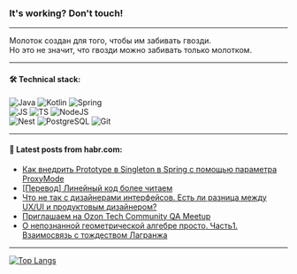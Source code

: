 ### It's working? Don't touch!

---
Молоток создан для того, чтобы им забивать гвозди. <br>
Но это не значит, что гвозди можно забивать только молотком.

---

#### 🛠️ Technical stack:

![Java](https://img.shields.io/badge/Java-informational?logo=Oracle&style=flat&logoColor=white&color=FF4500)
![Kotlin](https://img.shields.io/badge/Kotlin-informational?logo=Kotlin&style=flat&logoColor=white&color=774D97)
![Spring](https://img.shields.io/badge/SpringBoot-informational?logo=SpringBoot&style=flat&logoColor=white&color=6DB33F) <br>
![JS](https://img.shields.io/badge/JS-informational?logo=javaScript&style=flat&logoColor=black&color=F7Df1E)
![TS](https://img.shields.io/badge/TypeScript-informational?logo=typeScript&style=flat&logoColor=black&color=0667A8)
![NodeJS](https://img.shields.io/badge/NodeJS-informational?logo=node.js&style=flat&logoColor=white&color=70A760) <br>
![Nest](https://img.shields.io/badge/NestJS-informational?logo=NestJS&style=flat&logoColor=white&color=E0234E)
![PostgreSQL](https://img.shields.io/badge/PostgreSQL-informational?logo=PostgreSQL&style=flat&logoColor=white&color=DAA520)
![Git](https://img.shields.io/badge/Git-informational?logo=git&style=flat&logoColor=white&color=778899)

___

#### 💬 Latest posts from habr.com:

<!-- BLOG-POST-LIST:START -->
- [Как внедрить Prototype в Singleton в Spring с помощью параметра ProxyMode](https://habr.com/ru/articles/761330/?utm_source=habrahabr&utm_medium=rss&utm_campaign=761330)
- [[Перевод] Линейный код более читаем](https://habr.com/ru/articles/761326/?utm_source=habrahabr&utm_medium=rss&utm_campaign=761326)
- [Что не так с дизайнерами интерфейсов. Есть ли разница между UX/UI и продуктовым дизайнером?](https://habr.com/ru/articles/761320/?utm_source=habrahabr&utm_medium=rss&utm_campaign=761320)
- [Приглашаем на Ozon Tech Community QA Meetup](https://habr.com/ru/companies/ozontech/articles/761056/?utm_source=habrahabr&utm_medium=rss&utm_campaign=761056)
- [О непознанной геометрической алгебре просто. Часть1. Взаимосвязь с тождеством Лагранжа](https://habr.com/ru/articles/761300/?utm_source=habrahabr&utm_medium=rss&utm_campaign=761300)
<!-- BLOG-POST-LIST:END -->

---
[![Top Langs](https://github-readme-stats-git-master-advtsetting-gmailcom.vercel.app/api/top-langs/?username=zloylis&langs_count=10&hide_title=false&title_color=e6edf3&size_weight=0.5&count_weight=0.5&layout=compact&hide_border=true&theme=dracula)](https://github.com/zloylis)

<!-- ![GitHub stats](https://github-readme-stats-git-master-advtsetting-gmailcom.vercel.app/api?username=zloylis&show_icons=true&hide_border=true&theme=dracula&hide_title=true&include_all_commits=true&count_private=true&hide=contribs&hide_rank=true) -->
